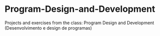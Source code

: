 # Program-Design-and-Development
Projects and exercises from the class: Program Design and Development (Desenvolvimento e design de programas)
